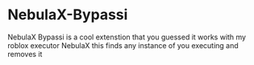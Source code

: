 # NebulaX-Bypassi
NebulaX Bypassi is a cool extenstion that you guessed it works with my roblox executor NebulaX this finds any instance of you executing and removes it
